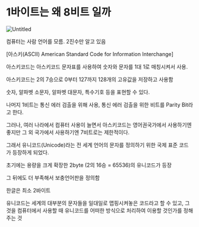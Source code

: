 # 1바이트는 왜 8비트 일까

![Untitled](https://user-images.githubusercontent.com/72958778/99751482-9c3d9d00-2b25-11eb-95b5-da9d3249a033.png)

컴퓨터는 사람 언어를 모름. 2진수만 알고 있음

[아스키(ASCII) American Standard Code for Information Interchange]

아스키코드는 아스키코드 문자표를 사용하여 숫자와 문자를 1대 1로 매칭시켜서 사용.

아스키코드는 2의 7승으로 0부터 127까지 128개의 고유값을 저장하고 사용함

숫자, 알파벳 소문자, 알파벳 대문자, 특수기호 등을 표현할 수 있다.

나머지 1비트는 통신 에러 검출을 위해 사용, 통신 에러 검출을 위한 비트를 Parity Bit라고 한다.

그러나, 여러 나라에서 컴퓨터 사용이 늘면서 아스키코드는 영어권국가에서 사용하기엔 좋지만 그 외 국가에서 사용하기엔 7비트로는 제한적이다.

그래서 유니코드(Unicode)라는 전 세계 언어의 문자를 정의하기 위한 국제 표준 코드가 등장하게 되었다.

초기에는 용량을 크게 확장한 2byte (2의 16승 = 65536)의 유니코드가 등장

그 뒤에도 더 부족해서 보충언어판을 정의함

한글은 최소 2바이트

유니코드는 세계의 대부분의 문자들을 일대일로 맵핑시켜놓은 코드라고 할 수 있고, 그것을 컴퓨터에서 사용할 때 유니코드를 어떠한 방식으로 처리하여 이용할 것인가를 정해주는 것